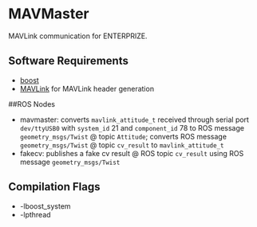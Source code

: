 # MAVMaster
MAVLink communication for ENTERPRIZE.
## Software Requirements

 - [boost](http://www.boost.org/)
 - [MAVLink](https://mavlink.io/en/) for MAVLink header generation

##ROS Nodes
 - mavmaster: converts `mavlink_attitude_t` received through serial port `dev/ttyUSB0` with `system_id` 21 and `component_id` 78 to ROS message `geometry_msgs/Twist` @ topic `Attitude`; converts ROS message `geometry_msgs/Twist` @ topic `cv_result` to `mavlink_attitude_t`
 - fakecv: publishes a fake cv result @ ROS topic `cv_result` using ROS message `geometry_msgs/Twist`
## Compilation Flags
 - -lboost\_system
 - -lpthread
